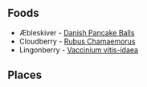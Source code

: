 ## Foods

- Æbleskiver - [Danish Pancake Balls](https://www.daringgourmet.com/aebleskiver/)
- Cloudberry - [Rubus Chamaemorus](https://www.scandinaviastandard.com/a-guide-to-cloudberries-all-about-the-norths-most-sought-after-fruit/)
- Lingonberry - [Vaccinium vitis-idaea](https://en.wikipedia.org/wiki/Vaccinium_vitis-idaea)

## Places

